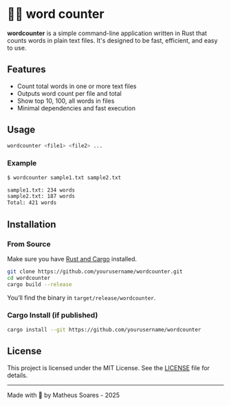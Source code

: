 # 📖🔢 word counter

**wordcounter** is a simple command-line application written in Rust that counts words in plain text files. It's designed to be fast, efficient, and easy to use.

## Features

- Count total words in one or more text files 
- Outputs word count per file and total
- Show top 10, 100, all words in files 
- Minimal dependencies and fast execution

## Usage

```bash
wordcounter <file1> <file2> ...
```

### Example

```bash
$ wordcounter sample1.txt sample2.txt

sample1.txt: 234 words  
sample2.txt: 187 words  
Total: 421 words
```

## Installation

### From Source

Make sure you have [Rust and Cargo](https://www.rust-lang.org/tools/install) installed.

```bash
git clone https://github.com/yourusername/wordcounter.git
cd wordcounter
cargo build --release
```

You’ll find the binary in `target/release/wordcounter`.

### Cargo Install (if published)

```bash
cargo install --git https://github.com/yourusername/wordcounter
```

## License

This project is licensed under the MIT License. See the [LICENSE](LICENSE) file for details.

---

Made with 🦀 by Matheus Soares - 2025